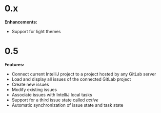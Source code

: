 # 0.x

__Enhancements:__

 * Support for light themes


# 0.5

__Features:__

 * Connect current IntelliJ project to a project hosted by any GitLab server
 * Load and display all issues of the connected GitLab project
 * Create new issues
 * Modify existing issues
 * Associate issues with IntelliJ local tasks
 * Support for a third issue state called _active_
 * Automatic synchronization of issue state and task state